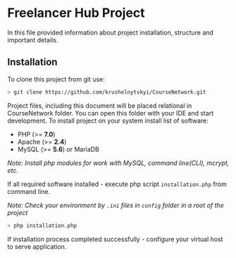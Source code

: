 # Freelancer Hub Project

In this file provided information about project installation, structure and important details.

## Installation

To clone this project from git use: 

```bash
> git clone https://github.com/krushelnytskyi/CourseNetwork.git
```

Project files, including this document will be placed relational in CourseNetwork folder.
You can open this folder with your IDE and start development. To install project on your system install list of software:

* PHP \(>= **7.0**\)
* Apache \(>= **2.4**\)
* MySQL \(>= **5.6**\) or MariaDB

*Note: Install php modules for work with MySQL, command line\(CLI\), mcrypt, etc.*

If all required software installed - execute php script `installation.php` from command line.

*Note: Check your environment by `.ini` files in `config` folder in a root of the project*

```bash
> php installation.php
```

If installation process completed successfully - configure your virtual host to serve application.
